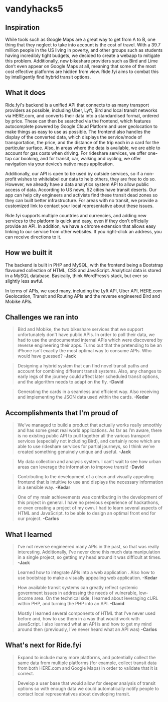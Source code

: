 # vandyhacks5
## Inspiration
While tools such as Google Maps are a great way to get from A to B, one thing that they neglect to take into account is the cost of travel. With a 39.7 million people in the US living in poverty, and other groups such as students having incredibly tight budgets, we decided to create a webapp to mitigate this problem. Additionally, new bikeshare providers such as Bird and Lime don’t even appear on Google Maps at all, meaning that some of the most cost effective platforms are hidden from view. Ride.fyi aims to combat this by intelligently find hybrid transit options.

## What it does
Ride.fyi's backend is a unified API that connects to as many transport providers as possible, including Uber, Lyft, Bird and local transit networks via HERE.com, and converts their data into a standardised format, ordered by price. These can then be searched via the frontend, which features autocomplete powered by Google Cloud Platform and user geolocation to make things as easy to use as possible. The frontend also handles the display of the converted data, which displays the service/mode of transportation, the price, and the distance of the trip each in a card for the particular surface. Also, in areas where the data is available, we are able to account for gas costs when driving. For rideshare services, we offer one-tap car booking, and for transit, car, walking and cycling, we offer navigation via your device’s native maps application.

Additionally, our API is open to be used by outside services, so if a non-profit wishes to whitelabel our data to help others, they are free to do so. However, we already have a data analytics system API to allow public access of data. According to US news, 52 cities have transit deserts. Our app can help city engineers and activists find these transit dead zones so they can built better infrastructure. For areas with no transit, we provide a customized link to contact your local representative about these issues.

Ride.fyi supports multiple countries and currencies, and adding new services to the platform is quick and easy, even if they don’t officially provide an API. In addition, we have a chrome extension that allows easy linking to our service from other websites. If you right-click an address, you can receive directions to it.


## How we built it
The backend is built in PHP and MySQL, with the frontend being a Bootstrap flavoured collection of HTML, CSS and JavaScript. Analytical data is stored in a MySQL database. Basically, think WordPress’s stack, but ever so slightly less awful.

In terms of APIs, we used many, including the Lyft API, Uber API, HERE.com Geolocation, Transit and Routing APIs and the reverse engineered Bird and Mobike APIs.

## Challenges we ran into
> Bird and Mobike, the two bikeshare services that we support unfortunately don't have public APIs. In order to poll their data, we had to use the undocumented internal APIs which were discovered by reverse engineering their apps. Turns out that the pretending to be an iPhone isn't exactly the most optimal way to consume APIs. Who would have guessed? **-Jack**

> Designing a hybrid system that can find novel transit paths and account for combining different transit systems. Also, any changes to early legs of the journey could affect later scheduled transit options, and the algorithm needs to adapt on the fly. **-David**

> Generating the cards in a seamless and efficient way. Also receiving and implementing the JSON data used within the cards. **-Kedar**

## Accomplishments that I'm proud of
> We’ve managed to build a product that actually works really smoothly and has some great real world applications. As far as I’m aware, there is no existing public API to pull together all the various transport services (especially not including Bird), and certainly none which are able to use rideshare services for partial journeys, so I think we’ve created something genuinely unique and useful. **-Jack**

> My data collection and analysis system. I can’t wait to see how urban areas can leverage the information to improve transit! **-David**

> Contributing to the development of a clean and visually appealing frontend that is intuitive to use and displays the necessary information in a sensible way. **-Kedar**

> One of my main achievements was contributing in the development of this project in general. I have no previous experience of hackathons, or even creating a project of my own. I had to learn several aspects of HTML and JavaScript. to be able to design an optimal front end for our project. **-Carlos**

## What I learned
> I’ve not reverse engineered many APIs in the past, so that was really interesting. Additionally, I’ve never done this much data manipulation in a single project, so getting my head around it was difficult at times. **-Jack**

> Learned how to integrate APIs into a web application . Also how to use bootstrap to make a visually appealing web application. **-Kedar**

> How available transit systems can greatly reflect systemic government issues in addressing the needs of vulnerable, low-income area. On the technical side, I learned about leveraging cURL within PHP, and turning the PHP into an API. **-David**

> Mostly I learned several components of HTML that I’ve never used before and,  how to use them in a way that would work with JavaScript. I also learned what an API is and how to get my mind around then (previously, I’ve never heard what an API was)  **-Carlos**

## What's next for Ride.fyi
> Expand to include many more platforms, and potentially collect the same data from multiple platforms (for example, collect transit data from both HERE.com and Google Maps) in order to validate that it is correct.

> Develop a user base that would allow for deeper analysis of transit options so with enough data we could automatically notify people to contact local representatives about developing transit.
